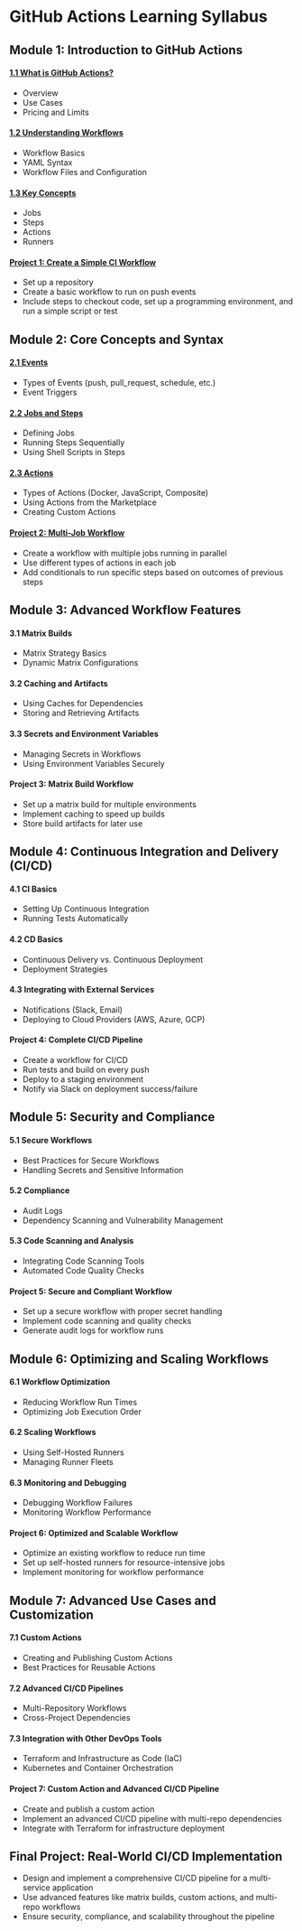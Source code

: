 # GitHub Actions Learning Syllabus

## Module 1: Introduction to GitHub Actions

#### [1.1 What is GitHub Actions?](./01-Module/1.1-What-is-github-action.md)

- Overview
- Use Cases
- Pricing and Limits

#### [1.2 Understanding Workflows](./01-Module/1.2-Understanding-Workflows.md)

- Workflow Basics
- YAML Syntax
- Workflow Files and Configuration

#### [1.3 Key Concepts](./01-Module/1.3-Key-Concepts.md)

- Jobs
- Steps
- Actions
- Runners

#### [**Project 1:** Create a Simple CI Workflow](./01-Module/1.4-Project-1.md)

- Set up a repository
- Create a basic workflow to run on push events
- Include steps to checkout code, set up a programming environment, and run a simple script or test

## Module 2: Core Concepts and Syntax

#### [2.1 Events](./02-Module/2.1-Events.md)

- Types of Events (push, pull_request, schedule, etc.)
- Event Triggers

#### [2.2 Jobs and Steps](./02-Module/2.2-Jobs-Steps.md)

- Defining Jobs
- Running Steps Sequentially
- Using Shell Scripts in Steps

#### [2.3 Actions](./02-Module/2.3-Actions.md)

- Types of Actions (Docker, JavaScript, Composite)
- Using Actions from the Marketplace
- Creating Custom Actions

#### [**Project 2:** Multi-Job Workflow](./02-Module/2.4-Project-2.md)

- Create a workflow with multiple jobs running in parallel
- Use different types of actions in each job
- Add conditionals to run specific steps based on outcomes of previous steps

## Module 3: Advanced Workflow Features

#### 3.1 Matrix Builds

- Matrix Strategy Basics
- Dynamic Matrix Configurations

#### 3.2 Caching and Artifacts

- Using Caches for Dependencies
- Storing and Retrieving Artifacts

#### 3.3 Secrets and Environment Variables

- Managing Secrets in Workflows
- Using Environment Variables Securely

#### **Project 3:** Matrix Build Workflow

- Set up a matrix build for multiple environments
- Implement caching to speed up builds
- Store build artifacts for later use

## Module 4: Continuous Integration and Delivery (CI/CD)

#### 4.1 CI Basics

- Setting Up Continuous Integration
- Running Tests Automatically

#### 4.2 CD Basics

- Continuous Delivery vs. Continuous Deployment
- Deployment Strategies

#### 4.3 Integrating with External Services

- Notifications (Slack, Email)
- Deploying to Cloud Providers (AWS, Azure, GCP)

#### **Project 4:** Complete CI/CD Pipeline

- Create a workflow for CI/CD
- Run tests and build on every push
- Deploy to a staging environment
- Notify via Slack on deployment success/failure

## Module 5: Security and Compliance

#### 5.1 Secure Workflows

- Best Practices for Secure Workflows
- Handling Secrets and Sensitive Information

#### 5.2 Compliance

- Audit Logs
- Dependency Scanning and Vulnerability Management

#### 5.3 Code Scanning and Analysis

- Integrating Code Scanning Tools
- Automated Code Quality Checks

#### **Project 5:** Secure and Compliant Workflow

- Set up a secure workflow with proper secret handling
- Implement code scanning and quality checks
- Generate audit logs for workflow runs

## Module 6: Optimizing and Scaling Workflows

#### 6.1 Workflow Optimization

- Reducing Workflow Run Times
- Optimizing Job Execution Order

#### 6.2 Scaling Workflows

- Using Self-Hosted Runners
- Managing Runner Fleets

#### 6.3 Monitoring and Debugging

- Debugging Workflow Failures
- Monitoring Workflow Performance

#### **Project 6:** Optimized and Scalable Workflow

- Optimize an existing workflow to reduce run time
- Set up self-hosted runners for resource-intensive jobs
- Implement monitoring for workflow performance

## Module 7: Advanced Use Cases and Customization

#### 7.1 Custom Actions

- Creating and Publishing Custom Actions
- Best Practices for Reusable Actions

#### 7.2 Advanced CI/CD Pipelines

- Multi-Repository Workflows
- Cross-Project Dependencies

#### 7.3 Integration with Other DevOps Tools

- Terraform and Infrastructure as Code (IaC)
- Kubernetes and Container Orchestration

#### **Project 7:** Custom Action and Advanced CI/CD Pipeline

- Create and publish a custom action
- Implement an advanced CI/CD pipeline with multi-repo dependencies
- Integrate with Terraform for infrastructure deployment

## Final Project: Real-World CI/CD Implementation

- Design and implement a comprehensive CI/CD pipeline for a multi-service application
- Use advanced features like matrix builds, custom actions, and multi-repo workflows
- Ensure security, compliance, and scalability throughout the pipeline
